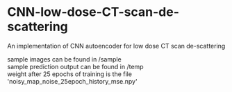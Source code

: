 # CNN-low-dose-CT-scan-de-scattering
An implementation of CNN autoencoder for low dose CT scan de-scattering

sample images can be found in /sample  
sample prediction output can be found in /temp  
weight after 25 epochs of training is the file 'noisy_map_noise_25epoch_history_mse.npy'  
